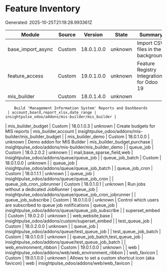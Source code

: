# Feature Inventory
Generated: 2025-10-25T21:19:28.993361Z

| Module | Source | Version | State | Summary | Depends | Path |
|---|---|---|---|---|---|---|
| base_import_async | Custom | 18.0.1.0.0 | unknown | Import CSV files in the background | base_import,queue_job | insightpulse_odoo/addons/queue/base_import_async |
| feature_access | Custom | 19.0.1.0.0 | unknown | Feature Registry Integration for Odoo 19 | base,web | insightpulse_odoo/addons/custom/feature_access |
| mis_builder | Custom | 18.0.1.4.0 | unknown | 
        Build 'Management Information System' Reports and Dashboards
     | account,board,report_xlsx,date_range | insightpulse_odoo/addons/mis-builder/mis_builder |
| mis_builder_budget | Custom | 18.0.1.0.3 | unknown | Create budgets for MIS reports | mis_builder,account | insightpulse_odoo/addons/mis-builder/mis_builder_budget |
| mis_builder_demo | Custom | 18.0.1.0.0 | unknown | Demo addon for MIS Builder | mis_builder_budget,purchase | insightpulse_odoo/addons/mis-builder/mis_builder_demo |
| queue_job | Custom | 18.0.2.0.2 | unknown |  | mail,base_sparse_field,web | insightpulse_odoo/addons/queue/queue_job |
| queue_job_batch | Custom | 18.0.1.0.0 | unknown |  | queue_job | insightpulse_odoo/addons/queue/queue_job_batch |
| queue_job_cron | Custom | 18.0.1.1.1 | unknown |  | queue_job | insightpulse_odoo/addons/queue/queue_job_cron |
| queue_job_cron_jobrunner | Custom | 18.0.1.0.1 | unknown | Run jobs without a dedicated JobRunner | queue_job | insightpulse_odoo/addons/queue/queue_job_cron_jobrunner |
| queue_job_subscribe | Custom | 18.0.1.0.0 | unknown | Control which users are subscribed to queue job notifications | queue_job | insightpulse_odoo/addons/queue/queue_job_subscribe |
| superset_embed | Custom | 19.0.2.0 | unknown |  | web,website,base | insightpulse_odoo/addons/custom/superset_embed |
| test_queue_job | Custom | 18.0.2.0.0 | unknown |  | queue_job | insightpulse_odoo/addons/queue/test_queue_job |
| test_queue_job_batch | Custom | 18.0.1.0.0 | unknown |  | queue_job_batch,test_queue_job | insightpulse_odoo/addons/queue/test_queue_job_batch |
| web_environment_ribbon | Custom | 19.0.1.0.0 | unknown |  | web | insightpulse_odoo/addons/web/web_environment_ribbon |
| web_favicon | Custom | 19.0.1.0.0 | unknown | Allows to set a custom shortcut icon (aka favicon) | web | insightpulse_odoo/addons/web/web_favicon |
